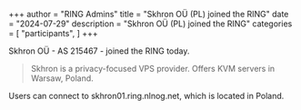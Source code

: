 +++
author = "RING Admins"
title = "Skhron OÜ (PL) joined the RING"
date = "2024-07-29"
description = "Skhron OÜ (PL) joined the RING"
categories = [
    "participants",
]
+++

Skhron OÜ - AS 215467 - joined the RING today.

> Skhron is a privacy-focused VPS provider. Offers KVM servers in Warsaw, Poland.

Users can connect to skhron01.ring.nlnog.net, which is located in Poland.

